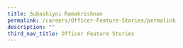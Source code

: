 ```yaml
---
title: Subashiyni Ramakrishnan
permalink: /careers/Officer-Feature-Stories/permalink
description: ""
third_nav_title: Officer Feature Stories
---
```

